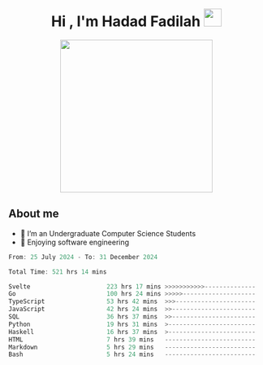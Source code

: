 <h1 align="center">Hi , I'm Hadad Fadilah <img src="https://media.giphy.com/media/hvRJCLFzcasrR4ia7z/giphy.gif" width="35"></h1>

<p align="center">
<img src="https://media.tenor.com/78dNivDemDAAAAAi/speech-bubble-venti.gif" width="300"/>    
</p>


##  About me
- 🔭 I’m an Undergraduate Computer Science Students
- 🌱 Enjoying software engineering

<!--START_SECTION:waka-->

```go
From: 25 July 2024 - To: 31 December 2024

Total Time: 521 hrs 14 mins

Svelte                     223 hrs 17 mins >>>>>>>>>>>--------------   42.64 %
Go                         100 hrs 24 mins >>>>>--------------------   19.17 %
TypeScript                 53 hrs 42 mins  >>>----------------------   10.26 %
JavaScript                 42 hrs 24 mins  >>-----------------------   08.10 %
SQL                        36 hrs 37 mins  >>-----------------------   06.99 %
Python                     19 hrs 31 mins  >------------------------   03.73 %
Haskell                    16 hrs 37 mins  >------------------------   03.17 %
HTML                       7 hrs 39 mins   -------------------------   01.46 %
Markdown                   5 hrs 29 mins   -------------------------   01.05 %
Bash                       5 hrs 24 mins   -------------------------   01.03 %
```

<!--END_SECTION:waka-->




<!--
**Fadil-Tao/Fadil-Tao** is a ✨ _special_ ✨ repository because its `README.md` (this file) appears on your GitHub profile.



